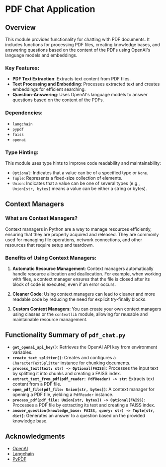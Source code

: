 # PDF Chat Application

## Overview

This module provides functionality for chatting with PDF documents. It includes functions for processing PDF files, creating knowledge bases, and answering questions based on the content of the PDFs using OpenAI's language models and embeddings.

### Key Features:

- **PDF Text Extraction**: Extracts text content from PDF files.
- **Text Processing and Embedding**: Processes extracted text and creates embeddings for efficient searching.
- **Question-Answering**: Uses OpenAI's language models to answer questions based on the content of the PDFs.

### Dependencies:

- `langchain`
- `pypdf`
- `faiss`
- `openai`

### Type Hinting:

This module uses type hints to improve code readability and maintainability:
- `Optional`: Indicates that a value can be of a specified type or `None`.
- `Tuple`: Represents a fixed-size collection of elements.
- `Union`: Indicates that a value can be one of several types (e.g., `Union[str, bytes]` means a value can be either a string or bytes).

## Context Managers

### What are Context Managers?

Context managers in Python are a way to manage resources efficiently, ensuring that they are properly acquired and released. They are commonly used for managing file operations, network connections, and other resources that require setup and teardown.

### Benefits of Using Context Managers:

1. **Automatic Resource Management**: Context managers automatically handle resource allocation and deallocation. For example, when working with files, a context manager ensures that the file is closed after its block of code is executed, even if an error occurs.
  
2. **Cleaner Code**: Using context managers can lead to cleaner and more readable code by reducing the need for explicit try-finally blocks.

3. **Custom Context Managers**: You can create your own context managers using classes or the `contextlib` module, allowing for reusable and maintainable resource management.

## Functionality Summary of `pdf_chat.py`

- **`get_openai_api_key()`**: Retrieves the OpenAI API key from environment variables.
- **`create_text_splitter()`**: Creates and configures a `CharacterTextSplitter` instance for chunking documents.
- **`process_text(text: str) -> Optional[FAISS]`**: Processes the input text by splitting it into chunks and creating a FAISS index.
- **`extract_text_from_pdf(pdf_reader: PdfReader) -> str`**: Extracts text content from a PDF file.
- **`open_pdf_file(pdf_file: Union[str, bytes])`**: A context manager for opening a PDF file, yielding a `PdfReader` instance.
- **`process_pdf(pdf_file: Union[str, bytes]) -> Optional[FAISS]`**: Processes a PDF file by extracting its text and creating a FAISS index.
- **`answer_question(knowledge_base: FAISS, query: str) -> Tuple[str, dict]`**: Generates an answer to a question based on the provided knowledge base.

## Acknowledgments

- [OpenAI](https://openai.com/)
- [Langchain](https://langchain.com/)
- [PyPDF](https://pypdf.readthedocs.io/en/latest/)